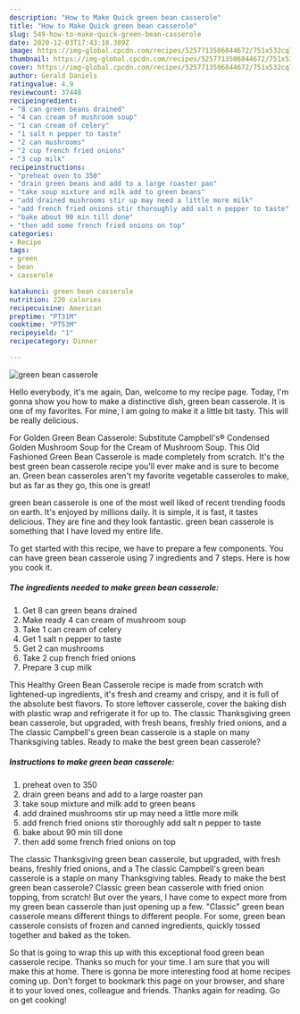 ```yaml
---
description: "How to Make Quick green bean casserole"
title: "How to Make Quick green bean casserole"
slug: 549-how-to-make-quick-green-bean-casserole
date: 2020-12-03T17:43:18.389Z
image: https://img-global.cpcdn.com/recipes/5257713506844672/751x532cq70/green-bean-casserole-recipe-main-photo.jpg
thumbnail: https://img-global.cpcdn.com/recipes/5257713506844672/751x532cq70/green-bean-casserole-recipe-main-photo.jpg
cover: https://img-global.cpcdn.com/recipes/5257713506844672/751x532cq70/green-bean-casserole-recipe-main-photo.jpg
author: Gerald Daniels
ratingvalue: 4.9
reviewcount: 37448
recipeingredient:
- "8 can green beans drained"
- "4 can cream of mushroom soup"
- "1 can cream of celery"
- "1 salt n pepper to taste"
- "2 can mushrooms"
- "2 cup french fried onions"
- "3 cup milk"
recipeinstructions:
- "preheat oven to 350"
- "drain green beans and add to a large roaster pan"
- "take soup mixture and milk add to green beans"
- "add drained mushrooms stir up may need a little more milk"
- "add french fried onions stir thoroughly add salt n pepper to taste"
- "bake about 90 min till done"
- "then add some french fried onions on top"
categories:
- Recipe
tags:
- green
- bean
- casserole

katakunci: green bean casserole 
nutrition: 220 calories
recipecuisine: American
preptime: "PT31M"
cooktime: "PT53M"
recipeyield: "1"
recipecategory: Dinner

---
```



![green bean casserole](https://img-global.cpcdn.com/recipes/5257713506844672/751x532cq70/green-bean-casserole-recipe-main-photo.jpg)

Hello everybody, it's me again, Dan, welcome to my recipe page. Today, I'm gonna show you how to make a distinctive dish, green bean casserole. It is one of my favorites. For mine, I am going to make it a little bit tasty. This will be really delicious.

For Golden Green Bean Casserole: Substitute Campbell&#39;s® Condensed Golden Mushroom Soup for the Cream of Mushroom Soup. This Old Fashioned Green Bean Casserole is made completely from scratch. It&#39;s the best green bean casserole recipe you&#39;ll ever make and is sure to become an. Green bean casseroles aren&#39;t my favorite vegetable casseroles to make, but as far as they go, this one is great!

green bean casserole is one of the most well liked of recent trending foods on earth. It's enjoyed by millions daily. It is simple, it is fast, it tastes delicious. They are fine and they look fantastic. green bean casserole is something that I have loved my entire life.


To get started with this recipe, we have to prepare a few components. You can have green bean casserole using 7 ingredients and 7 steps. Here is how you cook it.

<!--inarticleads1-->

##### The ingredients needed to make green bean casserole:

1. Get 8 can green beans drained
1. Make ready 4 can cream of mushroom soup
1. Take 1 can cream of celery
1. Get 1 salt n pepper to taste
1. Get 2 can mushrooms
1. Take 2 cup french fried onions
1. Prepare 3 cup milk


This Healthy Green Bean Casserole recipe is made from scratch with lightened-up ingredients, it&#39;s fresh and creamy and crispy, and it is full of the absolute best flavors. To store leftover casserole, cover the baking dish with plastic wrap and refrigerate it for up to. The classic Thanksgiving green bean casserole, but upgraded, with fresh beans, freshly fried onions, and a The classic Campbell&#39;s green bean casserole is a staple on many Thanksgiving tables. Ready to make the best green bean casserole? 

<!--inarticleads2-->

##### Instructions to make green bean casserole:

1. preheat oven to 350
1. drain green beans and add to a large roaster pan
1. take soup mixture and milk add to green beans
1. add drained mushrooms stir up may need a little more milk
1. add french fried onions stir thoroughly add salt n pepper to taste
1. bake about 90 min till done
1. then add some french fried onions on top


The classic Thanksgiving green bean casserole, but upgraded, with fresh beans, freshly fried onions, and a The classic Campbell&#39;s green bean casserole is a staple on many Thanksgiving tables. Ready to make the best green bean casserole? Classic green bean casserole with fried onion topping, from scratch! But over the years, I have come to expect more from my green bean casserole than just opening up a few. &#34;Classic&#34; green bean casserole means different things to different people. For some, green bean casserole consists of frozen and canned ingredients, quickly tossed together and baked as the token. 

So that is going to wrap this up with this exceptional food green bean casserole recipe. Thanks so much for your time. I am sure that you will make this at home. There is gonna be more interesting food at home recipes coming up. Don't forget to bookmark this page on your browser, and share it to your loved ones, colleague and friends. Thanks again for reading. Go on get cooking!
